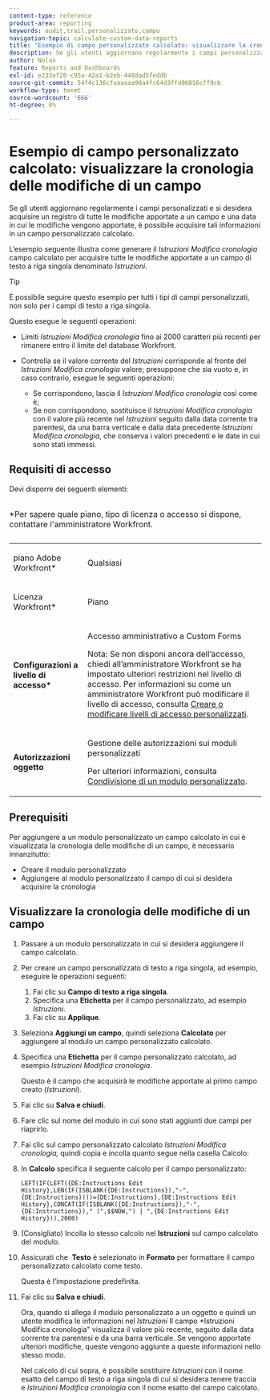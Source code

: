 ```yaml
---
content-type: reference
product-area: reporting
keywords: audit,trail,personalizzato,campo
navigation-topic: calculate-custom-data-reports
title: "Esempio di campo personalizzato calcolato: visualizzare la cronologia delle modifiche di un campo"
description: Se gli utenti aggiornano regolarmente i campi personalizzati e si desidera acquisire un registro di tutte le modifiche apportate a un campo e una data in cui le modifiche vengono apportate, è possibile acquisire tali informazioni in un campo personalizzato calcolato.
author: Nolan
feature: Reports and Dashboards
exl-id: e233ef28-c95a-42a1-b2eb-448dad5feddb
source-git-commit: 54f4c136cfaaaaaa90a4fc64d3ffd06816cff9cb
workflow-type: tm+mt
source-wordcount: '666'
ht-degree: 0%

---
```


# Esempio di campo personalizzato calcolato: visualizzare la cronologia delle modifiche di un campo

Se gli utenti aggiornano regolarmente i campi personalizzati e si desidera acquisire un registro di tutte le modifiche apportate a un campo e una data in cui le modifiche vengono apportate, è possibile acquisire tali informazioni in un campo personalizzato calcolato.

L’esempio seguente illustra come generare il *Istruzioni Modifica cronologia* campo calcolato per acquisire tutte le modifiche apportate a un campo di testo a riga singola denominato *Istruzioni*.

>[!TIP]
>
>È possibile seguire questo esempio per tutti i tipi di campi personalizzati, non solo per i campi di testo a riga singola.

Questo esegue le seguenti operazioni: 

* Limiti *Istruzioni Modifica cronologia* fino ai 2000 caratteri più recenti per rimanere entro il limite del database Workfront.
* Controlla se il valore corrente del *Istruzioni* corrisponde al fronte del *Istruzioni Modifica cronologia* valore; presuppone che sia vuoto e, in caso contrario, esegue le seguenti operazioni: 

   * Se corrispondono, lascia il *Istruzioni Modifica cronologia* così come è;
   * Se non corrispondono, sostituisce il *Istruzioni Modifica cronologia* con il valore più recente nel *Istruzioni* seguito dalla data corrente tra parentesi, da una barra verticale e dalla data precedente *Istruzioni Modifica cronologia*, che conserva i valori precedenti e le date in cui sono stati immessi.

## Requisiti di accesso

Devi disporre dei seguenti elementi:

<table style="table-layout:auto"> 
 <caption style="text-align: left;"> 
  <p>*Per sapere quale piano, tipo di licenza o accesso si dispone, contattare l'amministratore Workfront.</p> 
 </caption> 
 <col> 
 </col> 
 <col> 
 </col> 
 <tbody> 
  <tr> 
   <td> <p>piano Adobe Workfront*</p> </td> 
   <td>Qualsiasi</td> 
  </tr> 
  <tr> 
   <td> <p>Licenza Workfront*</p> </td> 
   <td> <p>Piano </p> </td> 
  </tr> 
  <tr> 
   <td><strong>Configurazioni a livello di accesso*</strong> </td> 
   <td> <p>Accesso amministrativo a Custom Forms</p> <p>Nota: Se non disponi ancora dell’accesso, chiedi all’amministratore Workfront se ha impostato ulteriori restrizioni nel livello di accesso. Per informazioni su come un amministratore Workfront può modificare il livello di accesso, consulta <a href="../../../administration-and-setup/add-users/configure-and-grant-access/create-modify-access-levels.md" class="MCXref xref">Creare o modificare livelli di accesso personalizzati</a>.</p> </td> 
  </tr> 
  <tr> 
   <td> <p><strong>Autorizzazioni oggetto</strong> </p> </td> 
   <td> <p>Gestione delle autorizzazioni sui moduli personalizzati </p> <p>Per ulteriori informazioni, consulta <a href="../../../administration-and-setup/customize-workfront/create-manage-custom-forms/share-access-to-a-custom-form.md" class="MCXref xref">Condivisione di un modulo personalizzato</a>.<br></p> </td> 
  </tr> 
 </tbody> 
</table>

## Prerequisiti

Per aggiungere a un modulo personalizzato un campo calcolato in cui è visualizzata la cronologia delle modifiche di un campo, è necessario innanzitutto:

* Creare il modulo personalizzato
* Aggiungere al modulo personalizzato il campo di cui si desidera acquisire la cronologia

## Visualizzare la cronologia delle modifiche di un campo

1. Passare a un modulo personalizzato in cui si desidera aggiungere il campo calcolato.

1. Per creare un campo personalizzato di testo a riga singola, ad esempio, eseguire le operazioni seguenti:

   1. Fai clic su **Campo di testo a riga singola**.
   1. Specifica una **Etichetta** per il campo personalizzato, ad esempio *Istruzioni*.
   1. Fai clic su **Applique**.

1. Seleziona **Aggiungi un campo**, quindi seleziona **Calcolato** per aggiungere al modulo un campo personalizzato calcolato.
1. Specifica una **Etichetta** per il campo personalizzato calcolato, ad esempio *Istruzioni Modifica cronologia*.

   Questo è il campo che acquisirà le modifiche apportate al primo campo creato (*Istruzioni*).

1. Fai clic su **Salva e chiudi**.
1. Fare clic sul nome del modulo in cui sono stati aggiunti due campi per riaprirlo.
1. Fai clic sul campo personalizzato calcolato *Istruzioni Modifica cronologia,* quindi copia e incolla quanto segue nella casella Calcolo:
1. In **Calcolo** specifica il seguente calcolo per il campo personalizzato:

   ```
   LEFT(IF(LEFT({DE:Instructions Edit History},LEN(IF(ISBLANK({DE:Instructions}),"-",{DE:Instructions})))={DE:Instructions},{DE:Instructions Edit History},CONCAT(IF(ISBLANK({DE:Instructions}),"-",{DE:Instructions})," (",$$NOW,") | ",{DE:Instructions Edit History})),2000)
   ```

1. (Consigliato) Incolla lo stesso calcolo nel **Istruzioni** sul campo calcolato del modulo.
1. Assicurati che  **Testo** è selezionato in **Formato** per formattare il campo personalizzato calcolato come testo.

   Questa è l’impostazione predefinita.

1. Fai clic su **Salva e chiudi**.

   Ora, quando si allega il modulo personalizzato a un oggetto e quindi un utente modifica le informazioni nel *Istruzioni* Il campo *Istruzioni Modifica cronologia&quot; visualizza il valore più recente, seguito dalla data corrente tra parentesi e da una barra verticale. Se vengono apportate ulteriori modifiche, queste vengono aggiunte a queste informazioni nello stesso modo.

   Nel calcolo di cui sopra, è possibile sostituire *Istruzioni* con il nome esatto del campo di testo a riga singola di cui si desidera tenere traccia e *Istruzioni Modifica cronologia* con il nome esatto del campo calcolato.
